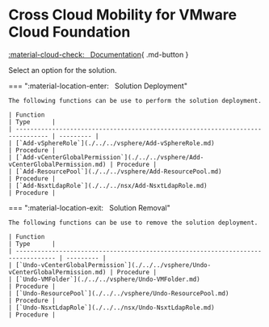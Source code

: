 # Cross Cloud Mobility for VMware Cloud Foundation

[:material-cloud-check: &nbsp; Documentation][solution]{ .md-button }

Select an option for the solution.

=== ":material-location-enter: &nbsp; Solution Deployment"

    The following functions can be use to perform the solution deployment.

    | Function                                                                        | Type      |
    | ------------------------------------------------------------------------------- | --------- |
    | [`Add-vSphereRole`](./../../vsphere/Add-vSphereRole.md)                         | Procedure |
    | [`Add-vCenterGlobalPermission`](./../../vsphere/Add-vCenterGlobalPermission.md) | Procedure |
    | [`Add-ResourcePool`](./../../vsphere/Add-ResourcePool.md)                       | Procedure |
    | [`Add-NsxtLdapRole`](./../../nsx/Add-NsxtLdapRole.md)                       | Procedure |

=== ":material-location-exit: &nbsp; Solution Removal"

    The following functions can be use to remove the solution deployment.

    | Function                                                                          | Type      |
    | --------------------------------------------------------------------------------- | --------- |
    | [`Undo-vCenterGlobalPermission`](./../../vsphere/Undo-vCenterGlobalPermission.md) | Procedure |
    | [`Undo-VMFolder`](./../../vsphere/Undo-VMFolder.md)                               | Procedure |
    | [`Undo-ResourcePool`](./../../vsphere/Undo-ResourcePool.md)                       | Procedure |
    | [`Undo-NsxtLdapRole`](./../../nsx/Undo-NsxtLdapRole.md)                       | Procedure |

[solution]: https://docs.vmware.com/en/VMware-Cloud-Foundation/services/vcf-cross-cloud-mobility-v1/GUID-20440B6A-0805-4A73-88A9-DD431088791C.html
